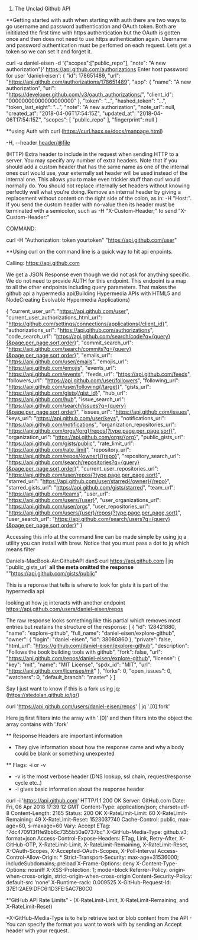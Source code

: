 1. The Unclad Github API


**Getting started with auth
when starting with auth there are two ways to go username and password authentication and OAuth token. Both are inititiated the first time with https authentication but the OAuth is gotten once and then does not need to use https authentication again. Username and password authentication must be perfomed on each request.  Lets get a token so we can set it and forget it.

curl -u daniel-eisen -d '{"scopes":["public_repo"], "note": "A new authorization"}' https://api.github.com/authorizations
Enter host password for user 'daniel-eisen':
{
  "id": 178651489,
  "url": "https://api.github.com/authorizations/178651489",
  "app": {
    "name": "A new authorization",
    "url": "https://developer.github.com/v3/oauth_authorizations/",
    "client_id": "00000000000000000000"
  },
  "token": "...",
  "hashed_token": "...",
  "token_last_eight": "...",
  "note": "A new authorization",
  "note_url": null,
  "created_at": "2018-04-06T17:54:15Z",
  "updated_at": "2018-04-06T17:54:15Z",
  "scopes": [
    "public_repo"
  ],
  "fingerprint": null
}

**using Auth with curl (https://curl.haxx.se/docs/manpage.html)

-H, --header <header/@file>

(HTTP) Extra header to include in the request when sending HTTP to a server. You may specify any number of extra headers. Note that if you should add a custom header that has the same name as one of the internal ones curl would use, your externally set header will be used instead of the internal one. This allows you to make even trickier stuff than curl would normally do. You should not replace internally set headers without knowing perfectly well what you're doing. Remove an internal header by giving a replacement without content on the right side of the colon, as in: -H "Host:". If you send the custom header with no-value then its header must be terminated with a semicolon, such as -H "X-Custom-Header;" to send "X-Custom-Header:"

COMMAND:

curl -H "Authorization: token yourtoken" "https://api.github.com/user"

**Using curl on the command line is a quick way to hit api enpoints.

Calling:
https://api.github.com

We get a JSON Response even though we did not ask for anything specific.
We do not need to provide AUTH for this endpoint.
This endpoint is a map to all the other endpoints including query parameters.
That makes the github api a hypermedia api(Building Hypermedia APIs with HTML5 and NodeCreating Evolvable Hypermedia Applications)


{
  "current_user_url": "https://api.github.com/user",
  "current_user_authorizations_html_url": "https://github.com/settings/connections/applications{/client_id}",
  "authorizations_url": "https://api.github.com/authorizations",
  "code_search_url": "https://api.github.com/search/code?q={query}{&page,per_page,sort,order}",
  "commit_search_url": "https://api.github.com/search/commits?q={query}{&page,per_page,sort,order}",
  "emails_url": "https://api.github.com/user/emails",
  "emojis_url": "https://api.github.com/emojis",
  "events_url": "https://api.github.com/events",
  "feeds_url": "https://api.github.com/feeds",
  "followers_url": "https://api.github.com/user/followers",
  "following_url": "https://api.github.com/user/following{/target}",
  "gists_url": "https://api.github.com/gists{/gist_id}",
  "hub_url": "https://api.github.com/hub",
  "issue_search_url": "https://api.github.com/search/issues?q={query}{&page,per_page,sort,order}",
  "issues_url": "https://api.github.com/issues",
  "keys_url": "https://api.github.com/user/keys",
  "notifications_url": "https://api.github.com/notifications",
  "organization_repositories_url": "https://api.github.com/orgs/{org}/repos{?type,page,per_page,sort}",
  "organization_url": "https://api.github.com/orgs/{org}",
  "public_gists_url": "https://api.github.com/gists/public",
  "rate_limit_url": "https://api.github.com/rate_limit",
  "repository_url": "https://api.github.com/repos/{owner}/{repo}",
  "repository_search_url": "https://api.github.com/search/repositories?q={query}{&page,per_page,sort,order}",
  "current_user_repositories_url": "https://api.github.com/user/repos{?type,page,per_page,sort}",
  "starred_url": "https://api.github.com/user/starred{/owner}{/repo}",
  "starred_gists_url": "https://api.github.com/gists/starred",
  "team_url": "https://api.github.com/teams",
  "user_url": "https://api.github.com/users/{user}",
  "user_organizations_url": "https://api.github.com/user/orgs",
  "user_repositories_url": "https://api.github.com/users/{user}/repos{?type,page,per_page,sort}",
  "user_search_url": "https://api.github.com/search/users?q={query}{&page,per_page,sort,order}"
}

Accessing this info at the command line can be made simple by using jq a utility you can install with brew.
Notice that you must pass a dot to jq which means filter

Daniels-MacBook-Air:GithubAPI dan$ curl https://api.github.com | jq '.public_gists_url'
 **all the meta omitted**
 **the response**
""https://api.github.com/gists/public"

This is a reponse that tells is where to look for gists it is part of the hypermedia api

looking at how jq interacts with another endpoint  https://api.github.com/users/daniel-eisen/repos

The raw response looks something like this partial which removes most entries but reatains the structure of the response:
[
    {
      "id": 128421880,
      "name": "explore-github",
      "full_name": "daniel-eisen/explore-github",
      "owner": {
        "login": "daniel-eisen",
        "id": 38080860
      },
      "private": false,
      "html_url": "https://github.com/daniel-eisen/explore-github",
      "description": "Follows the book building tools with github",
      "fork": false,
      "url": "https://api.github.com/repos/daniel-eisen/explore-github",
      "license": {
        "key": "mit",
        "name": "MIT License",
        "spdx_id": "MIT",
        "url": "https://api.github.com/licenses/mit"
      },
      "forks": 0,
      "open_issues": 0,
      "watchers": 0,
      "default_branch": "master"
    }
  ]
  
  Say I just want to know if this is a fork using jq: (https://stedolan.github.io/jq/)
  
  curl 'https://api.github.com/users/daniel-eisen/repos' | jq '.[0].fork'
  
  Here jq first filters into the array with '.[0]' and then filters into the object the array contains with '.fork' 
  
  ** Response Headers are important information
  * They give information about how the response came and why a body could be blank or something unexpexted
  
 ** Flags: -i or -v 
 * -v is the most verbose header (DNS lookup, ssl chain, request/response cycle etc..)
 * -i gives basic information about the response header
 
curl -i 'https://api.github.com'
HTTP/1.1 200 OK
Server: GitHub.com
Date: Fri, 06 Apr 2018 17:39:12 GMT
Content-Type: application/json; charset=utf-8
Content-Length: 2165
Status: 200 OK
X-RateLimit-Limit: 60
X-RateLimit-Remaining: 49
X-RateLimit-Reset: 1523037740
Cache-Control: public, max-age=60, s-maxage=60
Vary: Accept
ETag: "7dc470913f1fe9bb6c7355b50a0737bc"
X-GitHub-Media-Type: github.v3; format=json
Access-Control-Expose-Headers: ETag, Link, Retry-After, X-GitHub-OTP, X-RateLimit-Limit, X-RateLimit-Remaining, X-RateLimit-Reset, X-OAuth-Scopes, X-Accepted-OAuth-Scopes, X-Poll-Interval
Access-Control-Allow-Origin: *
Strict-Transport-Security: max-age=31536000; includeSubdomains; preload
X-Frame-Options: deny
X-Content-Type-Options: nosniff
X-XSS-Protection: 1; mode=block
Referrer-Policy: origin-when-cross-origin, strict-origin-when-cross-origin
Content-Security-Policy: default-src 'none'
X-Runtime-rack: 0.009525
X-GitHub-Request-Id: 37E1:2AE9:DFC6:1D3FE:5AC7B0C0

*“GitHub API Rate Limits” - (X-RateLimit-Limit, X-RateLimit-Remaining, and X-RateLimit-Reset)

*X-GitHub-Media-Type is to help retrieve text or blob content from the API - You can specify the format you want to work with by sending an Accept header with your request.



 

